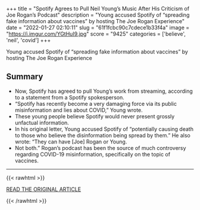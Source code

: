 +++
title = "Spotify Agrees to Pull Neil Young’s Music After His Criticism of Joe Rogan’s Podcast"
description = "Young accused Spotify of “spreading fake information about vaccines” by hosting The Joe Rogan Experience"
date = "2022-01-27 02:10:11"
slug = "61f1fcbc90c7cdece1b33f4a"
image = "https://i.imgur.com/YGtHuI9.jpg"
score = "9425"
categories = ['believe', 'neil', 'covid']
+++

Young accused Spotify of “spreading fake information about vaccines” by hosting The Joe Rogan Experience

## Summary

- Now, Spotify has agreed to pull Young’s work from streaming, according to a statement from a Spotify spokesperson.
- “Spotify has recently become a very damaging force via its public misinformation and lies about COVID,” Young wrote.
- These young people believe Spotify would never present grossly unfactual information.
- In his original letter, Young accused Spotify of “potentially causing death to those who believe the disinformation being spread by them.” He also wrote: “They can have [Joe] Rogan or Young.
- Not both.” Rogan’s podcast has been the source of much controversy regarding COVID-19 misinformation, specifically on the topic of vaccines.

---

{{< rawhtml >}}
  <p class="article-category">
    <a target="_blank" href="https://pitchfork.com/news/spotify-agrees-to-pull-neil-young-music-after-his-criticism-of-joe-rogan-podcast/">READ THE ORIGINAL ARTICLE</a>
  </p>
{{< /rawhtml >}}
